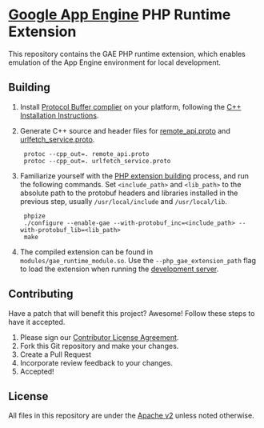 # [Google App Engine](https://cloud.google.com/appengine/) PHP Runtime Extension

This repository contains the GAE PHP runtime extension, which enables emulation of the App Engine environment for local development.

## Building

1. Install [Protocol Buffer complier](https://developers.google.com/protocol-buffers/) on your platform, following the [C++ Installation Instructions](https://github.com/google/protobuf/blob/master/src/README.md).

1. Generate C++ source and header files for [remote_api.proto](remote_api.proto) and [urlfetch_service.proto](urlfetch_service.proto).

        protoc --cpp_out=. remote_api.proto
        protoc --cpp_out=. urlfetch_service.proto

1. Familiarize yourself with the [PHP extension building](http://www.phpinternalsbook.com/build_system/building_extensions.html#building-extensions-using-phpize) process, and run the following commands. Set ``<include_path>`` and ``<lib_path>`` to the absolute path to the protobuf headers and libraries installed in the previous step, usually ``/usr/local/include`` and ``/usr/local/lib``.

        phpize
        ./configure --enable-gae --with-protobuf_inc=<include_path> --with-protobuf_lib=<lib_path>
        make

1. The compiled extension can be found in ``modules/gae_runtime_module.so``. Use the ``--php_gae_extension_path`` flag to load the extension when running the [development server](https://cloud.google.com/appengine/docs/php/tools/devserver).

## Contributing
Have a patch that will benefit this project? Awesome! Follow these steps to have it accepted.

1. Please sign our [Contributor License Agreement](CONTRIBUTING.md).
1. Fork this Git repository and make your changes.
1. Create a Pull Request
1. Incorporate review feedback to your changes.
1. Accepted!

## License
All files in this repository are under the [Apache v2](LICENSE) unless noted otherwise.
